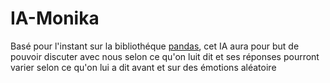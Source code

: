 # IA-Monika
Basé pour l'instant sur la bibliothéque [pandas](https://pypi.org/project/pandas/), cet IA aura pour but de pouvoir discuter avec nous selon ce qu'on luit dit et ses réponses pourront varier selon ce qu'on lui a dit avant et sur des émotions aléatoire
